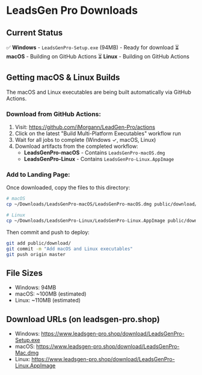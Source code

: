 # LeadsGen Pro Downloads

## Current Status

✅ **Windows** - `LeadsGenPro-Setup.exe` (94MB) - Ready for download
⏳ **macOS** - Building on GitHub Actions
⏳ **Linux** - Building on GitHub Actions

## Getting macOS & Linux Builds

The macOS and Linux executables are being built automatically via GitHub Actions.

### Download from GitHub Actions:

1. Visit: https://github.com/iMorgann/LeadGen-Pro/actions
2. Click on the latest "Build Multi-Platform Executables" workflow run
3. Wait for all jobs to complete (Windows ✓, macOS, Linux)
4. Download artifacts from the completed workflow:
   - **LeadsGenPro-macOS** - Contains `LeadsGenPro-macOS.dmg`
   - **LeadsGenPro-Linux** - Contains `LeadsGenPro-Linux.AppImage`

### Add to Landing Page:

Once downloaded, copy the files to this directory:

```bash
# macOS
cp ~/Downloads/LeadsGenPro-macOS/LeadsGenPro-macOS.dmg public/download/LeadsGenPro-Mac.dmg

# Linux
cp ~/Downloads/LeadsGenPro-Linux/LeadsGenPro-Linux.AppImage public/download/
```

Then commit and push to deploy:

```bash
git add public/download/
git commit -m "Add macOS and Linux executables"
git push origin master
```

## File Sizes

- Windows: 94MB
- macOS: ~100MB (estimated)
- Linux: ~110MB (estimated)

## Download URLs (on leadsgen-pro.shop)

- Windows: https://www.leadsgen-pro.shop/download/LeadsGenPro-Setup.exe
- macOS: https://www.leadsgen-pro.shop/download/LeadsGenPro-Mac.dmg
- Linux: https://www.leadsgen-pro.shop/download/LeadsGenPro-Linux.AppImage
